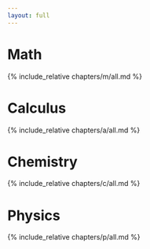 ```yaml
---
layout: full
---
```

# Math
{% include_relative chapters/m/all.md %}

# Calculus
{% include_relative chapters/a/all.md %}

# Chemistry
{% include_relative chapters/c/all.md %}

# Physics
{% include_relative chapters/p/all.md %}